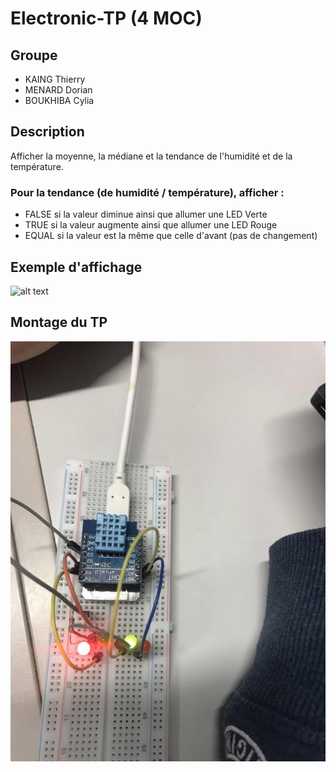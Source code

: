 # Electronic-TP (4 MOC)

## Groupe
- KAING Thierry
- MENARD Dorian
- BOUKHIBA Cylia

## Description
Afficher la moyenne, la médiane et la tendance de l'humidité et de la température.

### Pour la tendance (de humidité / température), afficher :
- FALSE si la valeur diminue ainsi que allumer une LED Verte
- TRUE si la valeur augmente ainsi que allumer une LED Rouge
- EQUAL si la valeur est la même que celle d'avant (pas de changement)

## Exemple d'affichage
![alt text](https://raw.githubusercontent.com/tkaing/Electronic-TP/master/image1.jpg)

## Montage du TP
![alt text](https://raw.githubusercontent.com/tkaing/Electronic-TP/master/image0.jpg)
